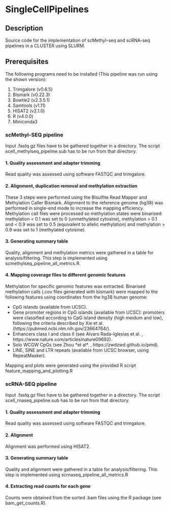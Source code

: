 # SingleCellPipelines
## Description
Source code for the implementation of scMethyl-seq and scRNA-seq pipelines in a CLUSTER using SLURM.
## Prerequisites
The following programs need to be installed (This pipeline was run using the shown version):
<ol>
<li>Trimgalore (v0.6.5)</li>
<li>Bismark (v0.22.3)</li>
<li>Bowtie2 (v2.3.5.1)</li>
 <li>Samtools (v1.11)</li>
 <li>HISAT2 (v2.1.0)</li>
 <li>R (v4.0.0)</li>
 <li>Miniconda3</li>
</ol>

### scMethyl-SEQ pipeline
Input .fastq.gz files have to be gathered together in a directory. The script scell_methylseq_pipeline.sub has to be run from that directory. 
#### 1. Quality assessment and adapter trimming
Read quality was assessed using software FASTQC and trimgalore.
#### 2. Alignment, duplication removal and methylation extraction
These 3 steps were performed using the Bisulfite Read Mapper and Methylation Caller Bismark. Alignment to the reference genome (hg38) was performed in single-end mode to increase the mapping efficiency.
Methylation call files were processed so methylation states were binarised: methylation < 0.1 was set to 0 (unmethylated cytosine), methylation > 0.1 and < 0.9 was set to 0.5 (equivalent to allelic methylation) and methylation > 0.9 was set to 1 (methylated cytosine).
#### 3. Generating summary table
Quality, alignment and methylation metrics were gathered in a table for analysis/filtering. This step is implemented using scmethylseq_pipeline_all_metrics.R.
#### 4. Mapping coverage files to different genomic features
Methylation for specific genomic features was extracted. Binarised methylation calls (.cov files generated with bismark) were mapped to the following features using coordinates from the hg38 human genome:

<ul>
<li>CpG islands (available from UCSC).</li>
<li>Gene promoter regions in CpG islands (available from UCSC): promoters were classified according to CpG island density (high meidum and low), following the criteria described by Xie et al. (https://pubmed.ncbi.nlm.nih.gov/23664764/).</li>
<li>Enhancers class I and class II (see Alvaro Rada-Iglesias et al. , https://www.nature.com/articles/nature09692).</li>
<li>Solo WCGW CpGs (see Zhou *et al*. , https://zwdzwd.github.io/pmd).</li>
<li>LINE, SINE and LTR repeats (available from UCSC browser, using RepeatMasker).</li>
</ul>
Mapping and plots were generated using the provided R script feature_mapping_and_plotting.R

### scRNA-SEQ pipeline
Input .fastq.gz files have to be gathered together in a directory. The script scell_rnaseq_pipeline.sub has to be run from that directory. 
#### 1. Quality assessment and adapter trimming
Read quality was assessed using software FASTQC and trimgalore.
#### 2. Alignment
Alignment was performed using HISAT2.
#### 3. Generating summary table
Quality and alignment were gathered in a table for analysis/filtering. This step is implemented using scrnaseq_pipeline_all_metrics.R
#### 4. Extracting read counts for each gene
Counts were obtained from the sorted .bam files using the R package (see bam_get_counts.R).





